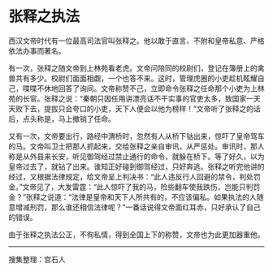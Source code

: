 # 张释之执法

西汉文帝时代有一位最高司法官叫张释之。他以敢于直言、不附和皇帝私意、严格依法办事而著名。

有一次，张释之随文帝到上林苑看老虎。文帝问陪同的校尉们，登记在簿册上的禽兽共有多少。校尉们面面相觑，一个也答不来。这时，管理虎圈的小吏趁机眩耀自己，喋喋不休地回答了询间。文帝称赞不己，立即命令张释之任命那个小吏为上林苑的长官。张释之说：“秦朝只因任用讲漂亮话不干实事的官吏太多，致国家一天天败下去，提拔只会夸口的小吏，天下人便会以他为榜样！”文帝听了张释之的话后，点头称是，马上撤销了任命。

又有一次，文帝要出行，路经中渭桥时，忽然有人从桥下钴出来，惊吓了皇帝驾车的马。文帝叫卫士把那人抓起来，交给张释之亲自审讯，从严惩处。审讯时，那人称是从外县来长安，听见御驾经过禁止通行的命令，就躲在桥下。等了好久，以为皇帝过去了，就钻了出来。谁知正好碰到御驾经过，只好奔逃。张释之听完他讲的经过，又根据法律规定，给文帝呈上判决书：“此人违反行人回避的禁令，判处罚金。”文帝见了，大发雷霆：“此人惊吓了我的马，险些翻车使我跌伤，岂能只判罚金？”张释之说道：“法律是皇帝和天下人所共有的，不应该偏私。如果执法的人随意增减刑罚，那么谁还相信法律呢？”一番话说得文帝面红耳赤，只好承认了自己的错误。

由于张释之执法公正，不徇私情，得到全国上下的称赞，文帝也为此更加器重他。

---

搜集整理：宫石人
